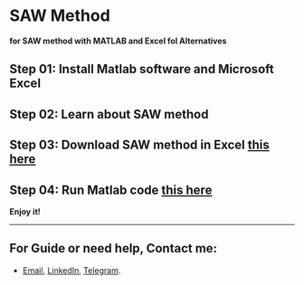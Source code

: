 # **SAW Method**

**for SAW method with MATLAB and Excel fol Alternatives**

## Step 01: Install Matlab software and Microsoft Excel

## Step 02: Learn about SAW method 

## Step 03: Download SAW method in Excel [this here](https://1drv.ms/x/s!AguT2uoy_QiRiCJQ5Q3tp_NBe4Mk)

## Step 04: Run Matlab code [this here](https://github.com/MKarimi21/University-of-Bojnurd/blob/master/MCDM/M-Karimi/MCDM-SAW/MCDM_SAW.m)



**Enjoy it!**


---
## For Guide or need help, Contact me:
- [Email](mailto:mkarimi21@hotmail.com), [LinkedIn](https://www.linkedin.com/in/mkarimi21/), [Telegram](https://telegram.me/mkarimi21). 
     

